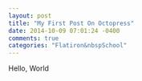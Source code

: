 ```yaml
---
layout: post
title: "My First Post On Octopress"
date: 2014-10-09 07:01:24 -0400
comments: true
categories: "Flatiron&nbspSchool"
---
```

Hello, World